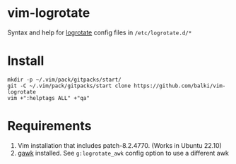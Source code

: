 # vim-logrotate

Syntax and help for [logrotate](https://github.com/logrotate/logrotate) config files in `/etc/logrotate.d/*`

# Install

    mkdir -p ~/.vim/pack/gitpacks/start/
    git -C ~/.vim/pack/gitpacks/start clone https://github.com/balki/vim-logrotate
    vim +":helptags ALL" +"qa"

# Requirements

1. Vim installation that includes patch-8.2.4770. (Works in Ubuntu 22.10)
2. [gawk](https://www.gnu.org/software/gawk/manual/gawk.html) installed. See `g:logrotate_awk` config option to use a different awk
